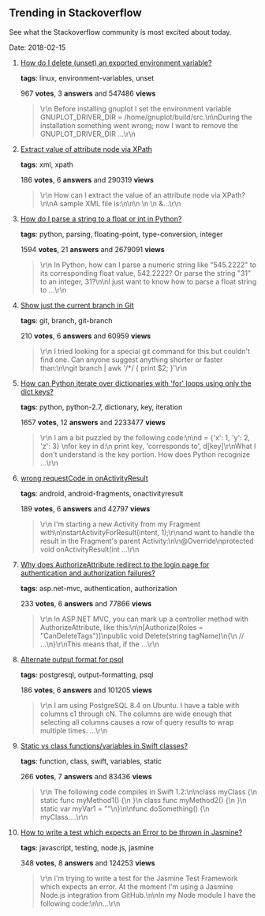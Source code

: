## Trending in Stackoverflow

See what the Stackoverflow community is most excited about today.

Date: 2018-02-15


1. [How do I delete (unset) an exported environment variable?](https://stackoverflow.com/questions/6877727/how-do-i-delete-unset-an-exported-environment-variable)

    **tags**: linux, environment-variables, unset
            
    967 **votes**, 3 **answers** and 547486 **views**

    > \r\n            Before installing gnuplot I set the environment variable GNUPLOT_DRIVER_DIR = /home/gnuplot/build/src.\n\nDuring the installation something went wrong; now I want to remove the GNUPLOT_DRIVER_DIR ...\r\n        

    
2. [Extract value of attribute node via XPath](https://stackoverflow.com/questions/4835891/extract-value-of-attribute-node-via-xpath)

    **tags**: xml, xpath
            
    186 **votes**, 6 **answers** and 290319 **views**

    > \r\n            How can I extract the value of an attribute node via XPath?\n\nA sample XML file is:\n\n<parents name='Parents'>\n  <Parent id='1' name='Parent_1'>\n    <Children name='Children'>\n      &...\r\n        

    
3. [How do I parse a string to a float or int in Python?](https://stackoverflow.com/questions/379906/how-do-i-parse-a-string-to-a-float-or-int-in-python)

    **tags**: python, parsing, floating-point, type-conversion, integer
            
    1594 **votes**, 21 **answers** and 2679091 **views**

    > \r\n            In Python, how can I parse a numeric string like "545.2222" to its corresponding float value, 542.2222? Or parse the string "31" to an integer, 31?\n\nI just want to know how to parse a float string to ...\r\n        

    
4. [Show just the current branch in Git](https://stackoverflow.com/questions/1417957/show-just-the-current-branch-in-git)

    **tags**: git, branch, git-branch
            
    210 **votes**, 6 **answers** and 60959 **views**

    > \r\n            I tried looking for a special git command for this but couldn't find one. Can anyone suggest anything shorter or faster than:\n\ngit branch | awk '/\*/ { print $2; }'\r\n        

    
5. [How can Python iterate over dictionaries with 'for' loops using only the dict keys?](https://stackoverflow.com/questions/3294889/how-can-python-iterate-over-dictionaries-with-for-loops-using-only-the-dict-ke)

    **tags**: python, python-2.7, dictionary, key, iteration
            
    1657 **votes**, 12 **answers** and 2233477 **views**

    > \r\n            I am a bit puzzled by the following code:\n\nd = {'x': 1, 'y': 2, 'z': 3} \nfor key in d:\n    print key, 'corresponds to', d[key]\r\nWhat I don't understand is the key portion. How does Python recognize ...\r\n        

    
6. [wrong requestCode in onActivityResult](https://stackoverflow.com/questions/10564474/wrong-requestcode-in-onactivityresult)

    **tags**: android, android-fragments, onactivityresult
            
    189 **votes**, 6 **answers** and 42797 **views**

    > \r\n            I'm starting a new Activity from my Fragment with\n\nstartActivityForResult(intent, 1);\r\nand want to handle the result in the Fragment's parent Activity:\n\n@Override\nprotected void onActivityResult(int ...\r\n        

    
7. [Why does AuthorizeAttribute redirect to the login page for authentication and authorization failures?](https://stackoverflow.com/questions/238437/why-does-authorizeattribute-redirect-to-the-login-page-for-authentication-and-au)

    **tags**: asp.net-mvc, authentication, authorization
            
    233 **votes**, 6 **answers** and 77866 **views**

    > \r\n            In ASP.NET MVC, you can mark up a controller method with AuthorizeAttribute, like this:\n\n[Authorize(Roles = "CanDeleteTags")]\npublic void Delete(string tagName)\n{\n    // ...\n}\r\nThis means that, if the ...\r\n        

    
8. [Alternate output format for psql](https://stackoverflow.com/questions/9604723/alternate-output-format-for-psql)

    **tags**: postgresql, output-formatting, psql
            
    186 **votes**, 6 **answers** and 101205 **views**

    > \r\n            I am using PostgreSQL 8.4 on Ubuntu. I have a table with columns c1 through cN. The columns are wide enough that selecting all columns causes a row of query results to wrap multiple times. ...\r\n        

    
9. [Static vs class functions/variables in Swift classes?](https://stackoverflow.com/questions/29636633/static-vs-class-functions-variables-in-swift-classes)

    **tags**: function, class, swift, variables, static
            
    266 **votes**, 7 **answers** and 83436 **views**

    > \r\n            The following code compiles in Swift 1.2:\n\nclass myClass {\n    static func myMethod1() {\n    }\n    class func myMethod2() {\n    }\n    static var myVar1 = ""\n}\n\nfunc doSomething() {\n    myClass....\r\n        

    
10. [How to write a test which expects an Error to be thrown in Jasmine?](https://stackoverflow.com/questions/4144686/how-to-write-a-test-which-expects-an-error-to-be-thrown-in-jasmine)

    **tags**: javascript, testing, node.js, jasmine
            
    348 **votes**, 8 **answers** and 124253 **views**

    > \r\n            I'm trying to write a test for the Jasmine Test Framework which expects an error. At the moment I'm using a Jasmine Node.js integration from GitHub.\n\nIn my Node module I have the following code:\n\n...\r\n        

    